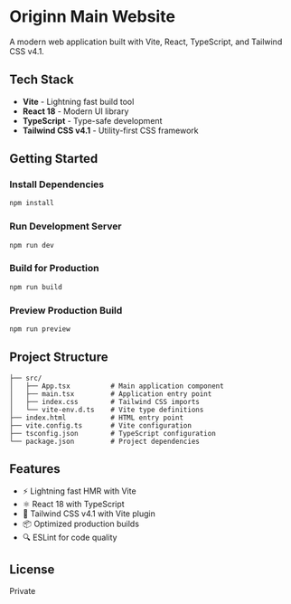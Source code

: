 # Originn Main Website

A modern web application built with Vite, React, TypeScript, and Tailwind CSS v4.1.

## Tech Stack

- **Vite** - Lightning fast build tool
- **React 18** - Modern UI library
- **TypeScript** - Type-safe development
- **Tailwind CSS v4.1** - Utility-first CSS framework

## Getting Started

### Install Dependencies

```bash
npm install
```

### Run Development Server

```bash
npm run dev
```

### Build for Production

```bash
npm run build
```

### Preview Production Build

```bash
npm run preview
```

## Project Structure

```
├── src/
│   ├── App.tsx          # Main application component
│   ├── main.tsx         # Application entry point
│   ├── index.css        # Tailwind CSS imports
│   └── vite-env.d.ts    # Vite type definitions
├── index.html           # HTML entry point
├── vite.config.ts       # Vite configuration
├── tsconfig.json        # TypeScript configuration
└── package.json         # Project dependencies
```

## Features

- ⚡ Lightning fast HMR with Vite
- ⚛️ React 18 with TypeScript
- 🎨 Tailwind CSS v4.1 with Vite plugin
- 📦 Optimized production builds
- 🔍 ESLint for code quality

## License

Private


